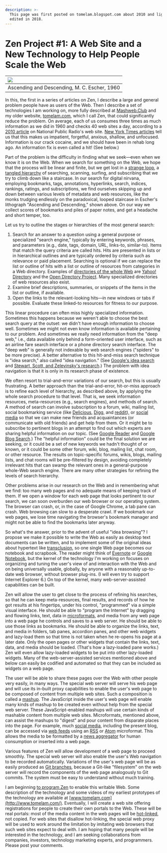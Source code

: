```yaml
---
description: >-
  This page was first posted on tomelam.blogspot.com about 2010 and lightly
  edited in 2018.
---
```


# Zen Project \#1: A Web Site and a New Technology to Help People Scale the Web

| [![](https://farm4.staticflickr.com/3704/12325442215_26f544d076_h.jpg)](https://farm4.staticflickr.com/3704/12325442215_26f544d076_h.jpg) |
| :--- |
| Ascending and Descending, M. C. Escher, 1960 |

In this, the first in a series of articles on Zen, I describe a large and general problem people have as users of the Web. Then I describe a set of technologies I am working on, more fully described at [Mashweb.Club](https://mashweb.club/) and my older website, [tomelam.com](http://www.tomelam.com/), which I call Zen, that could significantly reduce the problem. On average, each of us consumes three times as much information as we did in 1960 and checks 40 web sites a day, according to a [2010 article](http://www.npr.org/templates/story/story.php?storyId=129384107) on National Public Radio's web site. [New York Times articles](http://topics.nytimes.com/top/features/timestopics/series/your_brain_on_computers/index.html) tell us that this makes us impatient, forgetful, anxious, shallow, and unfocused. Information is our crack cocaine, and we should have been in rehab long ago. An information fix is even called a hit! \(See below.\)

Part of the problem is the difficulty in finding what we seek—even when we know it is on the Web. When we search for something on the Web, we hope that the process will be linear and finite, but we get lost in a [strange loop](http://en.wikipedia.org/wiki/Strange_loop), a [tangled hierarchy](https://en.wikipedia.org/w/index.php?title=Tangled_hierarchy&redirect=no) of searching, scanning, surfing, and subscribing that we try to climb down like a staircase. In our search for digital nirvana, employing bookmarks, tags, annotations, hyperlinks, search, indices, rankings, ratings, and subscriptions, we find ourselves skipping up and down between various levels of metadata and web resources, like the monks trudging endlessly on the paradoxical, looped staircase in Escher's lithograph "Ascending and Descending," shown above. On our way we collect scores of bookmarks and piles of paper notes, and get a headache and short temper, too.

Let us try to outline the stages or hierarchies of the most general search:

1. Search for an answer to a question using a general purpose or specialized "search engine," typically by entering keywords, phrases, and parameters \(e.g., date, tags, domain, URL, links-to, similar-to\). Items that match the query criteria are called hits. Hits are presented in lists or in hierarchical outlines and are typically ordered by criteria such as relevance or paid placement. Searching is optional if we can replace the list or outline of hits with a list or outline of resources from categories in a Web directory. Examples of [directories of the whole Web](http://en.wikipedia.org/wiki/Web_directory) are [Yahoo! Directory](https://searchengineland.com/library/yahoo/yahoo-directory) and the [Open Directory Project](https://en.wikipedia.org/wiki/DMOZ). Many specialized directories of web resources also exist.
2. Examine brief descriptions, summaries, or snippets of the items in the list or outline, if available.
3. Open the links to the relevant-looking hits—in new windows or tabs if possible. Evaluate these linked-to resources for fitness to our purpose.

This linear procedure can often miss highly specialized information. Sometimes this happens because we weren't able to choose the best search query at the outset: we didn't have enough information to choose well. Sometimes we might not even know information is available pertaining to our problem. And sometimes we really need information from the "deep web," i.e., data available only behind a form-oriented user interface, such as an airline fare search interface or a phone directory search interface. The "deep web" is generally not indexable by web search engines \("spiders" to be more precise\). A better alternative to this hit-and-miss search technique is "idea search," also called "idea navigation." \(See [Google's idea search](http://library.fora.tv/fora/showthread.php?t=12526) and [Stewart, Scott, and Zelevinsky's research](https://docs.google.com/viewer?url=http://www.robinstewart.com/research/papers/stewart08ideanav.pdf&pli=1).\) The problem with idea navigation is that it is only in its research phase of existence.

We often resort to trial-and-error variations of our search, but this is usually frustrating. A better approach than the trial-and-error, hit-or-miss approach is to refine each level of hierarchy, as described above, by applying the whole search procedure to that level. That is, we seek information resources, meta-resources \(e.g., search engines\), and methods of search. A method of search can involve subscription to a forum, wiki, mailing list, social bookmarking service \(like [Delicious](https://del.icio.us/), [Digg](http://digg.com/), and [reddit](http://www.reddit.com/)\), or [social media](http://en.wikipedia.org/wiki/Social_media) so that we can make new friends and acquaintances \(or communicate with old friends\) and get help from them. Or it might be to subscribe to pertinent blogs in an attempt to find out which experts are sharing helpful information on our topic. \(See [Google Reader](http://reader.google.com/) and [Google Blog Search](https://en.wikipedia.org/wiki/Google_Blog_Search).\) The "helpful information" could be the final solution we are seeking, or it could be a set of new keywords we hadn't thought of or known, or it could be some other forum, wiki, blog, mailing list, chat room, or other resource. The results on topic-specific forums, wikis, blogs, mailing lists, and chat rooms will be pre-filtered by design, avoiding completely irrelevant hits that can swamp the relevant ones in a general-purpose whole-Web search engine. There are many other strategies for refining the levels of search hierarchy.

Other problems arise in our research on the Web and in remembering what we find: too many web pages and no adequate means of keeping track of them. If we open a window for each web page that looks pertinent to our search, we can soon overburden our web browser or our operating system. The browser can crash, or, in the case of Google Chrome, a tab pane can crash. Web browsing can slow to a desperate crawl. If we bookmark our web pages, we lose time navigating the browser's bookmark manager and might not be able to find the bookmarks later anyway.

So what's the answer, prior to the advent of useful "idea browsing"? I propose we make it possible to write the Web as easily as desktop text documents can be written, and to implement some of the original ideas about hypertext like [transclusion](http://en.wikipedia.org/wiki/Transclusion), so one single Web page becomes our notebook and scrapbook. The reader might think of [Evernote](http://www.evernote.com/) or [Google Notebook](https://www.google.com/notebook), but the kernel of the technology I'm working on focuses on organizing and tuning the user's view of and interaction with the Web and on being universally usable, globally, by anyone with a reasonably up-to-date web browser, without browser plug-ins. \(I will even try to support Internet Explorer 6.\) On top of the kernel, many web-server-assisted capabilities can be built.

Zen will allow the user to get close to the process of refining his searches, so that he can keep meta-resources, final results, and records of how he got results at his fingertips, under his control, "programmed" via a simple visual interface. He should be able to "program the Internet" by dragging and flowing links, text, data in [microformats](http://en.wikipedia.org/wiki/Microformat), and media from any web page into a web page he controls and saves to a web server. He should be able to use those links as bookmarks. He should be able to organize the links, text, and media in folders, tab panes, accordion panes, and other web widgets and lazy-load them so that time is not taken when he re-opens his page at a later date. Only the open pages or other widgets that contain the links, text, data, and media should be loaded. \(That's how a lazy-loaded pane works.\) Zen will even allow lazy-loaded widgets to be put into other lazy-loaded widgets. Many of the web-server-assisted services mentioned above and below can easily be codified and automated so that they can be included as widgets on a web page.

The user will be able to share these pages over the Web with other people very easily, in many ways. The special web server will serve his web page and will use its in-built proxy capabilities to enable the user's web page to be composed of content from multiple web sites. Such a composition is called a [mashup](http://en.wikipedia.org/wiki/Mashup_%28web_application_hybrid%29). The JavaScript inside the user's web page will enable many kinds of mashup to be created even without help from the special web server. These JavaScript-enabled mashups will use certain kinds of mashable content from multiple web sites. Microformats, mentioned above, can assist the mashups to "digest" and pour content from disparate places into the page. For example, much [social media](http://en.wikipedia.org/wiki/Social_media), including the present blog, can be accessed via [web feeds](http://en.wikipedia.org/wiki/Web_feed) using an [RSS](http://en.wikipedia.org/wiki/RSS) or [Atom](http://en.wikipedia.org/wiki/Atom_%28standard%29) microformat. This allows the media to be formatted by a [news aggregator](http://en.wikipedia.org/wiki/News_aggregator) for human consumption or inserted into a web page.

Various features of Zen will allow development of a web page to proceed smoothly. The special web server will also enable the user's Web navigation to be recorded automatically. Variations of the user's web page will be as easily produced as [Git branches](http://www.kernel.org/pub/software/scm/git/docs/gittutorial.html), because a Git-like "filesystem" on the web server will record the components of the web page analogously to Git commits. The system must be easy to understand without much training.

I am beginning [to program Zen](http://tomelam.blogspot.com/2011/07/zen-rails-embedded-version.html) to enable this writable Web. Some description of the technology and some videos of my earliest prototypes of the technology are available at [www.tomelam.com](http://www.tomelam.com/). Eventually, I will create a web site offering registrations for people to create their own portals to the Web. These will be real portals: most of the media content in the web pages will be [hot-linked](http://en.wikipedia.org/wiki/Hotlink), not copied. For web sites that disallow hot-linking, the special web proxy will be used to work around the limitation by imitating web browsers that such web sites expect to deal with. I am hoping that many people will be interested in the technology, and I am seeking collaborations from companies, investors, technology marketing experts, and programmers. Please post your comments.

